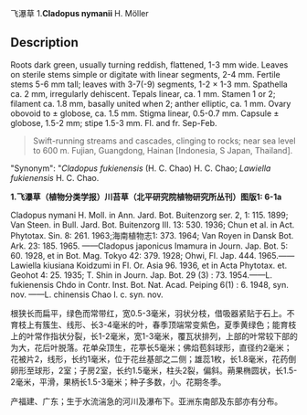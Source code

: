 飞瀑草
1.**Cladopus nymanii** H. Möller

## Description
Roots dark green, usually turning reddish, flattened, 1-3 mm wide. Leaves on sterile stems simple or digitate with linear segments, 2-4 mm. Fertile stems 5-6 mm tall; leaves with 3-7(-9) segments, 1-2 × 1-3 mm. Spathella ca. 2 mm, irregularly dehiscent. Tepals linear, ca. 1 mm. Stamen 1 or 2; filament ca. 1.8 mm, basally united when 2; anther elliptic, ca. 1 mm. Ovary obovoid to ± globose, ca. 1.5 mm. Stigma linear, 0.5-0.7 mm. Capsule ± globose, 1.5-2 mm; stipe 1.5-3 mm. Fl. and fr. Sep-Feb.


> Swift-running streams and cascades, clinging to rocks; near sea level to 600 m. Fujian, Guangdong, Hainan [Indonesia, S Japan, Thailand].

  "Synonym": "*Cladopus* *fukienensis* (H. C. Chao) H. C. Chao; *Lawiella* *fukienensis* H. C. Chao.

**1.飞瀑草（植物分类学报）川苔草（北平研究院植物研究所丛刊）图版1: 6-1a**

Cladopus nymani H. Moll. in Ann. Jard. Bot. Buitenzorg ser. 2, 1: 115. 1899; Van Steen. in Bull. Jard. Bot. Buitenzorg III. 13: 530. 1936; Chun et al. in Act. Phytotax. Sin. 8: 261. 1963;海南植物志1: 373. 1964; Van Royen in Dansk Bot. Ark. 23: 185. 1965. ——Cladopus japonicus Imamura in Journ. Jap. Bot. 5: 60. 1928, et in Bot. Mag. Tokyo 42: 379. 1928; Ohwi, Fl. Jap. 444. 1965.——Lawiella kiusiana Koidzumi in Fl. Or. Asia 96. 1936, et in Acta Phytotax. et. Geohot 4: 25. 1935; T. Shin in Journ. Jap. Bot. 29 (3) : 73. 1954.——L. fukienensis Chdo in Contr. Inst. Bot. Nat. Acad. Peiping 6(1) : 6. 1948, syn. nov. ——L. chinensis Chao l. c. syn. nov.

根狭长而扁平，绿色而常带红，宽0.5-3毫米，羽状分枝，借吸器紧贴于石上。不育枝上有簇生、线形、长3-4毫米的叶，春季顶端常变紫色，夏季黄绿色；能育枝上的叶常作指状分裂，长1-2毫米，宽1-3毫米，覆瓦状排列，上部的叶常较下部的为大，花后叶脱落。花单朵顶生，花葶长5毫米；佛焰苞斜球形，直径约2毫米；花被片2，线形，长约1毫米，位于花丝基部之二侧；雄蕊1枚，长1.8毫米，花药倒卵形至球形，2室；子房2室，长约1.5毫米，柱头2裂，偏斜。蒴果椭圆状，长1.5-2毫米，平滑，果柄长1.5-3毫米；种子多数，小。花期冬季。

产福建、广东；生于水流湍急的河川及瀑布下。亚洲东南部及东部亦有分布。
